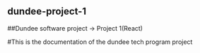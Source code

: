 ## dundee-project-1

##Dundee software project -> Project 1(React)

#This is the documentation of the dundee tech program project

